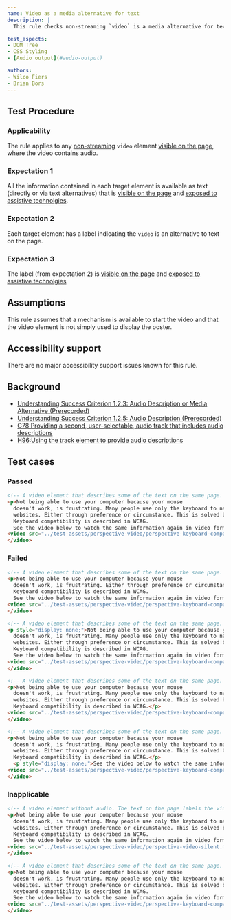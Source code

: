 ```yaml
---
name: Video as a media alternative for text
description: |
  This rule checks non-streaming `video` is a media alternative for text on the page.

test_aspects:
- DOM Tree
- CSS Styling
- [Audio output](#audio-output)

authors:
- Wilco Fiers
- Brian Bors
---
```


## Test Procedure

### Applicability

The rule applies to any [non-streaming](#non-streaming) `video` element [visible on the page](#visible-on-the-page), where the video contains audio.

### Expectation 1

All the information contained in each target element is available as text (directly or via text alternatives) that is [visible on the page](#visible-on-the-page) and [exposed to assistive technolgies](#exposed-to-assistive-technologies).

### Expectation 2

Each target element has a label indicating the `video` is an alternative to text on the page.

### Expectation 3

The label (from expectation 2) is [visible on the page](#visible-on-the-page) and [exposed to assistive technolgies](#exposed-to-assistive-technologies)

## Assumptions

This rule assumes that a mechanism is available to start the video and that the video element is not simply used to display the poster.

## Accessibility support

There are no major accessibility support issues known for this rule.

## Background

- [Understanding Success Criterion 1.2.3: Audio Description or Media Alternative (Prerecorded)](http://www.w3.org/TR/UNDERSTANDING-WCAG20/media-equiv-audio-desc.html)
- [Understanding Success Criterion 1.2.5: Audio Description (Prerecorded)](http://www.w3.org/TR/UNDERSTANDING-WCAG20/media-equiv-audio-desc-only.html)
- [G78:Providing a second, user-selectable, audio track that includes audio descriptions](https://www.w3.org/TR/2016/NOTE-WCAG20-TECHS-20161007/G78)
- [H96:Using the track element to provide audio descriptions](https://www.w3.org/WAI/GL/2016/WD-WCAG20-TECHS-20160105/H96)

## Test cases

### Passed

```html
<!-- A video element that describes some of the text on the same page. The text on the page labels the video as an alternative.-->
<p>Not being able to use your computer because your mouse 
  doesn't work, is frustrating. Many people use only the keyboard to navigate 
  websites. Either through preference or circumstance. This is solved by keyboard compatibility. 
  Keyboard compatibility is described in WCAG.
  See the video below to watch the same information again in video form.</p>
<video src="../test-assets/perspective-video/perspective-keyboard-compatibility-video.mp4" controls>
</video>
```

### Failed

```html
<!-- A video element that describes some of the text on the same page. The video contains more information than the text does.-->
<p>Not being able to use your computer because your mouse 
  doesn't work, is frustrating. Either through preference or circumstance. This is solved by keyboard compatibility. 
  Keyboard compatibility is described in WCAG.
  See the video below to watch the same information again in video form.</p>
<video src="../test-assets/perspective-video/perspective-keyboard-compatibility-video.mp4" controls>
</video>
```

```html
<!-- A video element that describes some of the text on the same page. The text is not visible on the page.-->
<p style="display: none;">Not being able to use your computer because your mouse 
  doesn't work, is frustrating. Many people use only the keyboard to navigate 
  websites. Either through preference or circumstance. This is solved by keyboard compatibility. 
  Keyboard compatibility is described in WCAG.
  See the video below to watch the same information again in video form.</p>
<video src="../test-assets/perspective-video/perspective-keyboard-compatibility-video.mp4" controls>
</video>
```

```html
<!-- A video element that describes some of the text on the same page. The text on the page does not label the video as an alternative.-->
<p>Not being able to use your computer because your mouse 
  doesn't work, is frustrating. Many people use only the keyboard to navigate 
  websites. Either through preference or circumstance. This is solved by keyboard compatibility. 
  Keyboard compatibility is described in WCAG.</p>
<video src="../test-assets/perspective-video/perspective-keyboard-compatibility-video.mp4" controls>
</video>
```

```html
<!-- A video element that describes some of the text on the same page. The text on the page labels the video as an alternative but the label is not visible on the page.-->
<p>Not being able to use your computer because your mouse 
  doesn't work, is frustrating. Many people use only the keyboard to navigate 
  websites. Either through preference or circumstance. This is solved by keyboard compatibility. 
  Keyboard compatibility is described in WCAG.</p>
  <p style="display: none;">See the video below to watch the same information again in video form.</p>
<video src="../test-assets/perspective-video/perspective-keyboard-compatibility-video.mp4" controls>
</video>
```

### Inapplicable

```html
<!-- A video element without audio. The text on the page labels the video as an alternative.-->
<p>Not being able to use your computer because your mouse 
  doesn't work, is frustrating. Many people use only the keyboard to navigate 
  websites. Either through preference or circumstance. This is solved by keyboard compatibility. 
  Keyboard compatibility is described in WCAG.
  See the video below to watch the same information again in video form.</p>
<video src="../test-assets/perspective-video/perspective-video-silent.mp4" controls>
</video>
```

```html
<!-- A video element that describes some of the text on the same page. The text on the page labels the video as an alternative but the video is not visible on the page.-->
<p>Not being able to use your computer because your mouse 
  doesn't work, is frustrating. Many people use only the keyboard to navigate 
  websites. Either through preference or circumstance. This is solved by keyboard compatibility. 
  Keyboard compatibility is described in WCAG.
  See the video below to watch the same information again in video form.</p>
<video src="../test-assets/perspective-video/perspective-keyboard-compatibility-video.mp4" controls style="display: none;">
</video>
```
